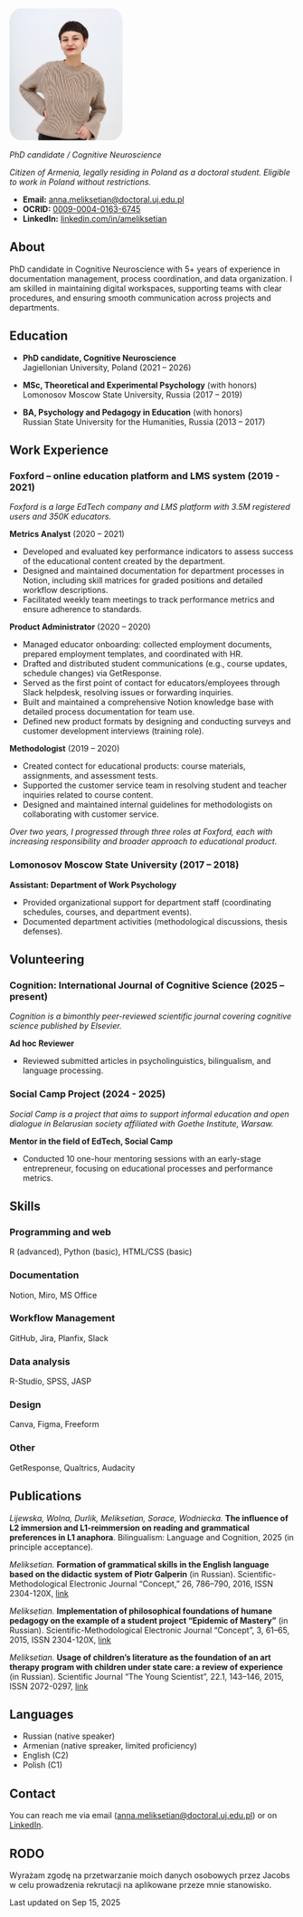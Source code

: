 <img src="assets/photo.jpg" alt="My photo" width="200" style="border-radius: 10%;">

_PhD candidate / Cognitive Neuroscience_  

*Citizen of Armenia, legally residing in Poland as a doctoral student. Eligible to work in Poland without restrictions.*

- **Email:** anna.meliksetian@doctoral.uj.edu.pl
- **OCRID:** [0009-0004-0163-6745](https://orcid.org/0009-0004-0163-6745)  
- **LinkedIn:** [linkedin.com/in/ameliksetian](https://www.linkedin.com/in/ameliksetian/)
 
## About  
PhD candidate in Cognitive Neuroscience with 5+ years of experience in documentation management, process coordination, and data organization. I am skilled in maintaining digital workspaces, supporting teams with clear procedures, and ensuring smooth communication across projects and departments.

## Education  
- **PhD candidate, Cognitive Neuroscience**  
Jagiellonian University, Poland (2021 – 2026)  

- **MSc, Theoretical and Experimental Psychology** (with honors)  
Lomonosov Moscow State University, Russia (2017 – 2019)

- **BA, Psychology and Pedagogy in Education** (with honors)  
Russian State University for the Humanities, Russia (2013 – 2017)

## Work Experience 

### Foxford – online education platform and LMS system (2019 - 2021)
*Foxford is a large EdTech company and LMS platform with 3.5M registered users and 350K educators.*

**Metrics Analyst** (2020 – 2021)
- Developed and evaluated key performance indicators to assess success of the educational content created by the department.
- Designed and maintained documentation for department processes in Notion, including skill matrices for graded positions and detailed workflow descriptions.
- Facilitated weekly team meetings to track performance metrics and ensure adherence to standards.
  
**Product Administrator** (2020 – 2020)
- Managed educator onboarding: collected employment documents, prepared employment templates, and coordinated with HR.
- Drafted and distributed student communications (e.g., course updates, schedule changes) via GetResponse.
- Served as the first point of contact for educators/employees through Slack helpdesk, resolving issues or forwarding inquiries.
- Built and maintained a comprehensive Notion knowledge base with detailed process documentation for team use.
- Defined new product formats by designing and conducting surveys and customer development interviews (training role).
 
**Methodologist** (2019 – 2020)
- Created contect for educational products: course materials, assignments, and assessment tests.
- Supported the customer service team in resolving student and teacher inquiries related to course content.
- Designed and maintained internal guidelines for methodologists on collaborating with customer service.

*Over two years, I progressed through three roles at Foxford, each with increasing responsibility and broader approach to educational product.*

### Lomonosov Moscow State University (2017 – 2018)
**Assistant: Department of Work Psychology** 
- Provided organizational support for department staff (coordinating schedules, courses, and department events).
- Documented department activities (methodological discussions, thesis defenses).

## Volunteering

### Cognition: International Journal of Cognitive Science (2025 – present)
*Cognition is a bimonthly peer-reviewed scientific journal covering cognitive science published by Elsevier.*
  
**Ad hoc Reviewer**
- Reviewed submitted articles in psycholinguistics, bilingualism, and language processing.

### Social Camp Project (2024 - 2025)
*Social Camp is a project that aims to support informal education and open dialogue in Belarusian society affiliated with Goethe Institute, Warsaw.*
  
**Mentor in the field of EdTech, Social Camp**
- Conducted 10 one-hour mentoring sessions with an early-stage entrepreneur, focusing on educational processes and performance metrics.

## Skills 

### Programming and web
R (advanced), Python (basic), HTML/CSS (basic)
### Documentation
Notion, Miro, MS Office
### Workflow Management
GitHub, Jira, Planfix, Slack
### Data analysis
R-Studio, SPSS, JASP
### Design
Canva, Figma, Freeform
### Other
GetResponse, Qualtrics, Audacity

## Publications  
*Lijewska, Wolna, Durlik, Meliksetian, Sorace, Wodniecka.* **The influence of L2 immersion and L1-reimmersion on reading and grammatical preferences in L1 anaphora**. Bilingualism: Language and Cognition, 2025 (in principle acceptance).

*Meliksetian.* **Formation of grammatical skills in the English language based on the didactic system of Piotr Galperin** (in Russian). Scientific-Methodological Electronic Journal “Concept,” 26, 786–790, 2016, ISSN 2304-120X, [link](https://e-koncept.ru/2016/46958.htm)

*Meliksetian.* **Implementation of philosophical foundations of humane pedagogy on the example of a student project “Epidemic of Mastery”** (in Russian). Scientific-Methodological Electronic Journal “Concept”, 3, 61–65, 2015, ISSN 2304-120X, [link](https://e-koncept.ru/2015/65263.htm)

*Meliksetian.* **Usage of children’s literature as the foundation of an art therapy program with children under state care: a review of experience** (in Russian). Scientific Journal “The Young Scientist”, 22.1, 143–146, 2015, ISSN 2072-0297, [link](https://moluch.ru/archive/102/23234/)

## Languages
- Russian (native speaker)
- Armenian (native spreaker, limited proficiency)
- English (C2)
- Polish (C1)

## Contact  
You can reach me via email (anna.meliksetian@doctoral.uj.edu.pl) or on [LinkedIn](https://linkedin.com/in/ameliksetian).  

## RODO
Wyrażam zgodę na przetwarzanie moich danych osobowych przez Jacobs w celu prowadzenia rekrutacji na aplikowane przeze mnie stanowisko.

Last updated on Sep 15, 2025
